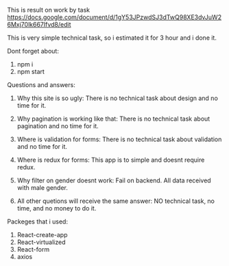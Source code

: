 This is result on work by task https://docs.google.com/document/d/1gY53JPzwdSJ3dTwQ98XE3dvJuW26Mxj70lk667Ifvd8/edit

This is very simple technical task, so i estimated it for 3 hour and i done it.

Dont forget about:
  1) npm i
  2) npm start

Questions and answers:
  1) Why this site is so ugly:
  There is no technical task about design and no time for it.
  
  2) Why pagination is working like that:
  There is no technical task about pagination and no time for it.
  
  3) Where is validation for forms:
  There is no technical task about validation and no time for it.
  
  4) Where is redux for forms:
  This app is to simple and doesnt require redux.
  
  5) Why filter on gender doesnt work:
  Fail on backend. All data received with male gender.
  
  6) All other quetions will receive the same answer:
  NO technical task, no time, and no money to do it.
  
Packeges that i used:
  1) React-create-app
  2) React-virtualized
  3) React-form
  4) axios
    
